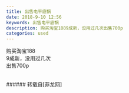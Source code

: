 ```yaml
---
title: 出售电平底锅
date: 2018-9-10 12:56
keywords: 出售电平底锅
description: 购买淘宝1889成新，没用过几次出售700p
categories: used
---
```

<td class="t_f" id="postmessage_1768273">

购买淘宝188<br/>
9成新，没用过几次<br/>
出售700p<br/>
<br/>
<img alt="" border="0" class="zoom" data-cf-modified-82af2fbca0e0d224f2bb39f7-="" file="http://www.flw.ph/data/appbyme/upload/image/201809/10/HDjBmCbvnuNi.jpg" id="aimg_KK7tt" lazyloadthumb="1" onclick="" onmouseover="" src="http://www.flw.ph/data/appbyme/upload/image/201809/10/HDjBmCbvnuNi.jpg"/><br/>
<img alt="" border="0" class="zoom" data-cf-modified-82af2fbca0e0d224f2bb39f7-="" file="http://www.flw.ph/data/appbyme/upload/image/201809/10/7AvRSZ3fSQhp.jpg" id="aimg_jJ49Y" lazyloadthumb="1" onclick="" onmouseover="" src="http://www.flw.ph/data/appbyme/upload/image/201809/10/7AvRSZ3fSQhp.jpg"/><br/>
</td>
###### 转载自[菲龙网]